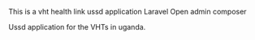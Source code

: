 This is a vht health link  ussd application
Laravel
Open admin
composer

Ussd application for the VHTs in uganda.
